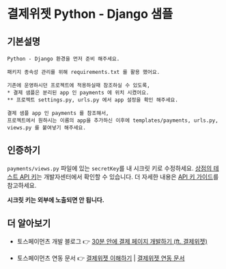 # 결제위젯 Python - Django 샘플

## 기본설명

```
Python - Django 환경을 먼저 준비 해주세요.

패키지 종속성 관리를 위해 requirements.txt 를 활용 했어요.

기존에 운영하시던 프로젝트에 적용하실때 참조하실 수 있도록,
* 결제 샘플은 분리된 app 인 payments 에 위치 시켰어요.
** 프로젝트 settings.py, urls.py 에서 app 설정을 확인 해주세요.

결제 샘플 app 인 payments 를 참조해서,
프로젝트에서 원하시는 이름의 app을 추가하신 이후에 templates/payments, urls.py, views.py 를 붙여넣기 해주세요.

```

## 인증하기

`payments/views.py` 파일에 있는 `secretKey`를 내 시크릿 키로 수정하세요. [상점의 테스트 API 키](https://developers.tosspayments.com/my/api-keys)는 개발자센터에서 확인할 수 있습니다. 더 자세한 내용은 [API 키 가이드](https://docs.tosspayments.com/reference/using-api/api-keys)를 참고하세요.

**시크릿 키는 외부에 노출되면 안 됩니다.**

## 더 알아보기

- 토스페이먼츠 개발 블로그 👉 [30분 안에 결제 페이지 개발하기 (ft. 결제위젯)](https://velog.io/@tosspayments/결제위젯으로-30분안에-결제-페이지-개발하기)

- 토스페이먼츠 연동 문서 👉 [결제위젯 이해하기](https://docs.tosspayments.com/guides/payment-widget/overview) | [결제위젯 연동 문서](https://docs.tosspayments.com/guides/payment-widget/integration)
